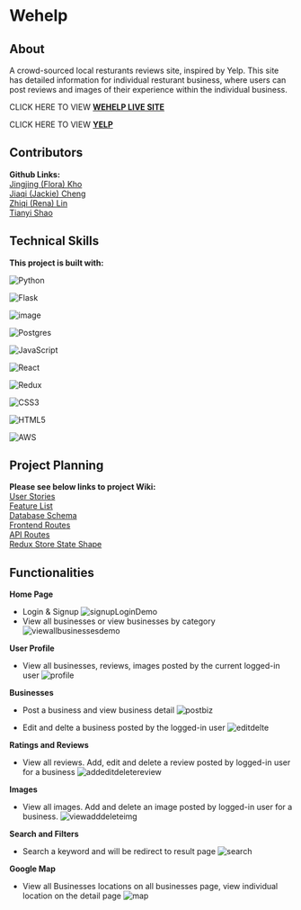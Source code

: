 # Wehelp

## About
A crowd-sourced local resturants reviews site, inspired by Yelp. This site has detailed information for individual resturant business, where users can post reviews and images of their experience within the individual business. 

CLICK HERE TO VIEW **[WEHELP LIVE SITE](https://wehelp-project.herokuapp.com/)**

CLICK HERE TO VIEW **[YELP](https://www.yelp.com/)**

## Contributors
**Github Links:**\
[Jingjing (Flora) Kho](https://github.com/FloraKho)\
[Jiaqi (Jackie) Cheng](https://github.com/jiaqicheng1998)\
[Zhiqi (Rena) Lin](https://github.com/ZhiqiLinn)\
[Tianyi Shao](https://github.com/tshao42)

## Technical Skills
**This project is built with:**

![Python](https://img.shields.io/badge/python-3670A0?style=for-the-badge&logo=python&logoColor=ffdd54)

![Flask](https://img.shields.io/badge/flask-%23000.svg?style=for-the-badge&logo=flask&logoColor=white)

![image](https://user-images.githubusercontent.com/90532956/181799885-cca85da1-d72e-458c-a0c0-9653cb532651.png)

![Postgres](https://img.shields.io/badge/postgres-%23316192.svg?style=for-the-badge&logo=postgresql&logoColor=white)

![JavaScript](https://img.shields.io/badge/javascript-%23323330.svg?style=for-the-badge&logo=javascript&logoColor=%23F7DF1E)

![React](https://img.shields.io/badge/react-%2320232a.svg?style=for-the-badge&logo=react&logoColor=%2361DAFB)

![Redux](https://img.shields.io/badge/redux-%23593d88.svg?style=for-the-badge&logo=redux&logoColor=white)

![CSS3](https://img.shields.io/badge/css3-%231572B6.svg?style=for-the-badge&logo=css3&logoColor=white)

![HTML5](https://img.shields.io/badge/html5-%23E34F26.svg?style=for-the-badge&logo=html5&logoColor=white)

![AWS](https://img.shields.io/badge/AWS-%23FF9900.svg?style=for-the-badge&logo=amazon-aws&logoColor=white)

## Project Planning
**Please see below links to project Wiki:**\
[User Stories](https://github.com/FloraKho/WeHelp/wiki/User-Stories)\
[Feature List](https://github.com/FloraKho/WeHelp/wiki/Feature-List)\
[Database Schema](https://github.com/FloraKho/WeHelp/wiki/Database-Schema)\
[Frontend Routes](https://github.com/FloraKho/WeHelp/wiki/Frontend-Routes)\
[API Routes](https://github.com/FloraKho/WeHelp/wiki/API-Routes)\
[Redux Store State Shape](https://github.com/FloraKho/WeHelp/wiki/Redux-Shape)


## Functionalities

**Home Page**
* Login & Signup
![signupLoginDemo](https://user-images.githubusercontent.com/90532956/182033628-091b6498-3e7e-4527-96ce-346841428f38.gif)
* View all businesses or view businesses by category
![viewallbusinessesdemo](https://user-images.githubusercontent.com/90532956/182033631-937771fa-d88a-4000-867d-c4ebeea4c0ec.gif)

**User Profile**
* View all businesses, reviews, images posted by the current logged-in user
![profile](https://user-images.githubusercontent.com/90532956/182034492-befd963c-3653-4fa1-aff7-777caeea31af.gif)

**Businesses**
* Post a business and view business detail
![postbiz](https://user-images.githubusercontent.com/90532956/182034309-66d31e85-337a-45e5-96af-8c8f57c6ae6a.gif)

* Edit and delte a business posted by the logged-in user
![editdelte](https://user-images.githubusercontent.com/90532956/182036166-2b4145f2-561d-492b-8505-7360bf335979.gif)


**Ratings and Reviews**
* View all reviews. Add, edit and delete a review posted by logged-in user for a business
![addeditdeletereview](https://user-images.githubusercontent.com/90532956/182034953-647d6bfe-7318-42c0-af43-e2a5b33785d2.gif)

**Images**
* View all images. Add and delete an image posted by logged-in user for a business.
![viewadddeleteimg](https://user-images.githubusercontent.com/90532956/182035323-63082c85-8a33-452c-944f-9f96ef75688b.gif)

**Search and Filters**
* Search a keyword and will be redirect to result page
![search](https://user-images.githubusercontent.com/90532956/182035888-f3c338be-da14-458b-925c-ede55ad93e0d.gif)

**Google Map**
* View all Businesses locations on all businesses page, view individual location on the detail page
![map](https://user-images.githubusercontent.com/90532956/182035981-a7103afd-1425-4830-8afc-b49b098a120e.gif)


